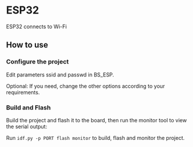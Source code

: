 # ESP32

ESP32 connects to Wi-Fi

## How to use

### Configure the project

<!-- Open the project configuration menu (`idf.py menuconfig` / F1 -> `ESP-IDF: SDK Configuration Editor`). -->
<!-- In the `ESP Configuration` menu: -->

<!-- * Set the Wi-Fi configuration. -->
<!-- * Set `WiFi SSID`. -->
<!-- * Set `WiFi Password`. -->

Edit parameters ssid and passwd in BS_ESP.

Optional: If you need, change the other options according to your requirements.

### Build and Flash

Build the project and flash it to the board, then run the monitor tool to view the serial output:

Run `idf.py -p PORT flash monitor` to build, flash and monitor the project.
